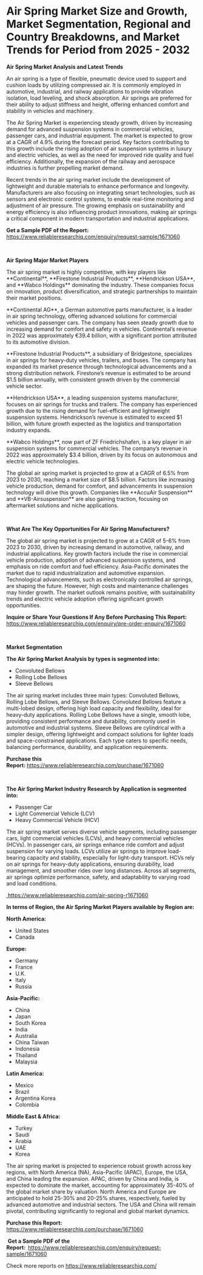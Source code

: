 <p><h1>Air Spring Market Size and Growth, Market Segmentation, Regional and Country Breakdowns, and Market Trends for Period from 2025 -  2032</h1></p><p><strong>Air Spring Market Analysis and Latest Trends</strong></p>
<p><p>An air spring is a type of flexible, pneumatic device used to support and cushion loads by utilizing compressed air. It is commonly employed in automotive, industrial, and railway applications to provide vibration isolation, load leveling, and shock absorption. Air springs are preferred for their ability to adjust stiffness and height, offering enhanced comfort and stability in vehicles and machinery.</p><p>The Air Spring Market is experiencing steady growth, driven by increasing demand for advanced suspension systems in commercial vehicles, passenger cars, and industrial equipment. The market is expected to grow at a CAGR of 4.9% during the forecast period. Key factors contributing to this growth include the rising adoption of air suspension systems in luxury and electric vehicles, as well as the need for improved ride quality and fuel efficiency. Additionally, the expansion of the railway and aerospace industries is further propelling market demand.</p><p>Recent trends in the air spring market include the development of lightweight and durable materials to enhance performance and longevity. Manufacturers are also focusing on integrating smart technologies, such as sensors and electronic control systems, to enable real-time monitoring and adjustment of air pressure. The growing emphasis on sustainability and energy efficiency is also influencing product innovations, making air springs a critical component in modern transportation and industrial applications.</p></p>
<p><strong>Get a Sample PDF of the Report:&nbsp;</strong> <a href="https://www.reliableresearchiq.com/enquiry/request-sample/1671060?utm_campaign=1720&utm_medium=2&utm_source=Github&utm_content=ia&utm_term=22012025&utm_id=air-spring">https://www.reliableresearchiq.com/enquiry/request-sample/1671060</a></p>
<p>&nbsp;</p>
<p><strong>Air Spring Major Market Players</strong></p>
<p><p>The air spring market is highly competitive, with key players like **Continental**, **Firestone Industrial Products**, **Hendrickson USA**, and **Wabco Holdings** dominating the industry. These companies focus on innovation, product diversification, and strategic partnerships to maintain their market positions.</p><p>**Continental AG**, a German automotive parts manufacturer, is a leader in air spring technology, offering advanced solutions for commercial vehicles and passenger cars. The company has seen steady growth due to increasing demand for comfort and safety in vehicles. Continental’s revenue in 2022 was approximately €39.4 billion, with a significant portion attributed to its automotive division.</p><p>**Firestone Industrial Products**, a subsidiary of Bridgestone, specializes in air springs for heavy-duty vehicles, trailers, and buses. The company has expanded its market presence through technological advancements and a strong distribution network. Firestone’s revenue is estimated to be around $1.5 billion annually, with consistent growth driven by the commercial vehicle sector.</p><p>**Hendrickson USA**, a leading suspension systems manufacturer, focuses on air springs for trucks and trailers. The company has experienced growth due to the rising demand for fuel-efficient and lightweight suspension systems. Hendrickson’s revenue is estimated to exceed $1 billion, with future growth expected as the logistics and transportation industry expands.</p><p>**Wabco Holdings**, now part of ZF Friedrichshafen, is a key player in air suspension systems for commercial vehicles. The company’s revenue in 2022 was approximately $3.4 billion, driven by its focus on autonomous and electric vehicle technologies.</p><p>The global air spring market is projected to grow at a CAGR of 6.5% from 2023 to 2030, reaching a market size of $8.5 billion. Factors like increasing vehicle production, demand for comfort, and advancements in suspension technology will drive this growth. Companies like **AccuAir Suspension** and **VB-Airsuspension** are also gaining traction, focusing on aftermarket solutions and niche applications.</p></p>
<p>&nbsp;</p>
<p><strong>What Are The Key Opportunities For Air Spring Manufacturers?</strong></p>
<p><p>The global air spring market is projected to grow at a CAGR of 5-6% from 2023 to 2030, driven by increasing demand in automotive, railway, and industrial applications. Key growth factors include the rise in commercial vehicle production, adoption of advanced suspension systems, and emphasis on ride comfort and fuel efficiency. Asia-Pacific dominates the market due to rapid industrialization and automotive expansion. Technological advancements, such as electronically controlled air springs, are shaping the future. However, high costs and maintenance challenges may hinder growth. The market outlook remains positive, with sustainability trends and electric vehicle adoption offering significant growth opportunities.</p></p>
<p><strong>Inquire or Share Your Questions If Any Before Purchasing This Report:</strong> <a href="https://www.reliableresearchiq.com/enquiry/pre-order-enquiry/1671060?utm_campaign=1720&utm_medium=2&utm_source=Github&utm_content=ia&utm_term=22012025&utm_id=air-spring">https://www.reliableresearchiq.com/enquiry/pre-order-enquiry/1671060</a></p>
<p>&nbsp;</p>
<p><strong>Market Segmentation</strong></p>
<p><strong>The Air Spring Market Analysis by types is segmented into:</strong></p>
<p><ul><li>Convoluted Bellows</li><li>Rolling Lobe Bellows</li><li>Sleeve Bellows</li></ul></p>
<p><p>The air spring market includes three main types: Convoluted Bellows, Rolling Lobe Bellows, and Sleeve Bellows. Convoluted Bellows feature a multi-lobed design, offering high load capacity and flexibility, ideal for heavy-duty applications. Rolling Lobe Bellows have a single, smooth lobe, providing consistent performance and durability, commonly used in automotive and industrial systems. Sleeve Bellows are cylindrical with a simpler design, offering lightweight and compact solutions for lighter loads and space-constrained applications. Each type caters to specific needs, balancing performance, durability, and application requirements.</p></p>
<p><strong>Purchase this Report:&nbsp;</strong><a href="https://www.reliableresearchiq.com/purchase/1671060?utm_campaign=1720&utm_medium=2&utm_source=Github&utm_content=ia&utm_term=22012025&utm_id=air-spring">https://www.reliableresearchiq.com/purchase/1671060</a></p>
<p>&nbsp;</p>
<p><strong>The Air Spring Market Industry Research by Application is segmented into:</strong></p>
<p><ul><li>Passenger Car</li><li>Light Commercial Vehicle (LCV)</li><li>Heavy Commercial Vehicle (HCV)</li></ul></p>
<p><p>The air spring market serves diverse vehicle segments, including passenger cars, light commercial vehicles (LCVs), and heavy commercial vehicles (HCVs). In passenger cars, air springs enhance ride comfort and adjust suspension for varying loads. LCVs utilize air springs to improve load-bearing capacity and stability, especially for light-duty transport. HCVs rely on air springs for heavy-duty applications, ensuring durability, load management, and smoother rides over long distances. Across all segments, air springs optimize performance, safety, and adaptability to varying road and load conditions.</p></p>
<p><a href="https://www.reliableresearchiq.com/air-spring-r1671060?utm_campaign=1720&utm_medium=2&utm_source=Github&utm_content=ia&utm_term=22012025&utm_id=air-spring">&nbsp;https://www.reliableresearchiq.com/air-spring-r1671060</a></p>
<p><strong>In terms of Region, the Air Spring Market Players available by Region are:</strong></p>
<p>
    <p> <strong> North America: </strong>
        <ul>
            <li>United States</li>
            <li>Canada</li>
        </ul>
        </p> 
    <p> <strong> Europe: </strong>
        <ul>
            <li>Germany</li>
            <li>France</li>
            <li>U.K.</li>
            <li>Italy</li>
            <li>Russia</li>
        </ul>
        </p> 
    <p> <strong> Asia-Pacific: </strong>
        <ul>
            <li>China</li>
            <li>Japan</li>
            <li>South Korea</li>
            <li>India</li>
            <li>Australia</li>
            <li>China Taiwan</li>
            <li>Indonesia</li>
            <li>Thailand</li>
            <li>Malaysia</li>
        </ul>
        </p> 
    <p> <strong> Latin America: </strong>
        <ul>
            <li>Mexico</li>
            <li>Brazil</li>
            <li>Argentina Korea</li>
            <li>Colombia</li>
        </ul>
        </p> 
    <p> <strong> Middle East & Africa: </strong>
        <ul>
            <li>Turkey</li>
            <li>Saudi</li>
            <li>Arabia</li>
            <li>UAE</li>
            <li>Korea</li>
        </ul>
    </p>
    </p>
<p><p>The air spring market is projected to experience robust growth across key regions, with North America (NA), Asia-Pacific (APAC), Europe, the USA, and China leading the expansion. APAC, driven by China and India, is expected to dominate the market, accounting for approximately 35-40% of the global market share by valuation. North America and Europe are anticipated to hold 25-30% and 20-25% shares, respectively, fueled by advanced automotive and industrial sectors. The USA and China will remain pivotal, contributing significantly to regional and global market dynamics.</p></p>
<p><strong>Purchase this Report: </strong><a href="https://www.reliableresearchiq.com/purchase/1671060?utm_campaign=1720&utm_medium=2&utm_source=Github&utm_content=ia&utm_term=22012025&utm_id=air-spring">https://www.reliableresearchiq.com/purchase/1671060</a></p>
<p>&nbsp;<strong>Get a Sample PDF of the Report:&nbsp;&nbsp;</strong><a href="https://www.reliableresearchiq.com/enquiry/request-sample/1671060?utm_campaign=1720&utm_medium=2&utm_source=Github&utm_content=ia&utm_term=22012025&utm_id=air-spring">https://www.reliableresearchiq.com/enquiry/request-sample/1671060</a></p>
<p><strong></strong></p>
<p>Check more reports on <a href="https://www.reliableresearchiq.com/?utm_campaign=1720&utm_medium=2&utm_source=Github&utm_content=ia&utm_term=22012025&utm_id=air-spring">https://www.reliableresearchiq.com/</a></p>